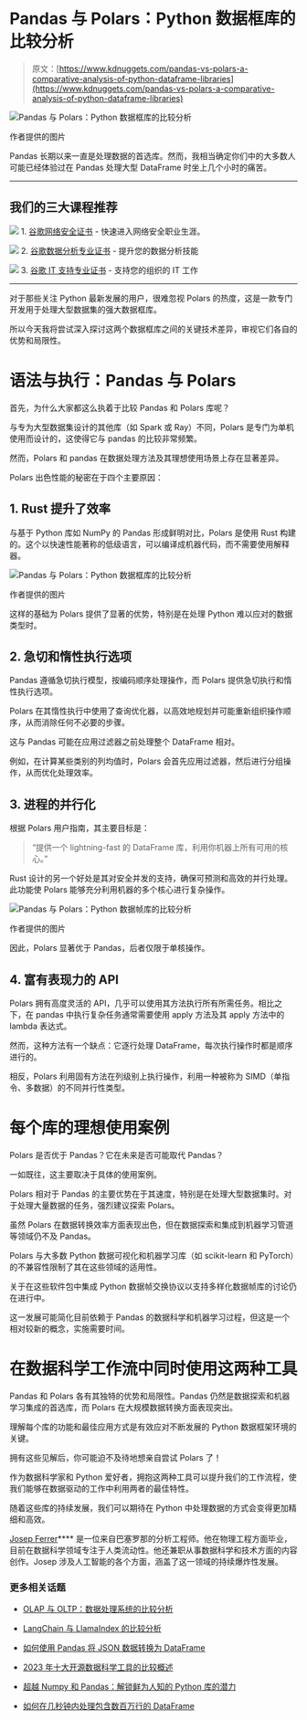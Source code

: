 # Pandas 与 Polars：Python 数据框库的比较分析

> 原文：[https://www.kdnuggets.com/pandas-vs-polars-a-comparative-analysis-of-python-dataframe-libraries](https://www.kdnuggets.com/pandas-vs-polars-a-comparative-analysis-of-python-dataframe-libraries)

![Pandas 与 Polars：Python 数据框库的比较分析](../Images/ca1a80f423fc593f1f6737ac93380a5f.png)

作者提供的图片

Pandas 长期以来一直是处理数据的首选库。然而，我相当确定你们中的大多数人可能已经体验过在 Pandas 处理大型 DataFrame 时坐上几个小时的痛苦。

* * *

## 我们的三大课程推荐

![](../Images/0244c01ba9267c002ef39d4907e0b8fb.png) 1\. [谷歌网络安全证书](https://www.kdnuggets.com/google-cybersecurity) - 快速进入网络安全职业生涯。

![](../Images/e225c49c3c91745821c8c0368bf04711.png) 2\. [谷歌数据分析专业证书](https://www.kdnuggets.com/google-data-analytics) - 提升您的数据分析技能

![](../Images/0244c01ba9267c002ef39d4907e0b8fb.png) 3\. [谷歌 IT 支持专业证书](https://www.kdnuggets.com/google-itsupport) - 支持您的组织的 IT 工作

* * *

对于那些关注 Python 最新发展的用户，很难忽视 Polars 的热度，这是一款专门开发用于处理大型数据集的强大数据框库。

所以今天我将尝试深入探讨这两个数据框库之间的关键技术差异，审视它们各自的优势和局限性。

# 语法与执行：Pandas 与 Polars

首先，为什么大家都这么执着于比较 Pandas 和 Polars 库呢？

与专为大型数据集设计的其他库（如 Spark 或 Ray）不同，Polars 是专门为单机使用而设计的，这使得它与 pandas 的比较非常频繁。

然而，Polars 和 pandas 在数据处理方法及其理想使用场景上存在显著差异。

Polars 出色性能的秘密在于四个主要原因：

## 1\. Rust 提升了效率

与基于 Python 库如 NumPy 的 Pandas 形成鲜明对比，Polars 是使用 Rust 构建的。这个以快速性能著称的低级语言，可以编译成机器代码，而不需要使用解释器。

![Pandas 与 Polars：Python 数据框库的比较分析](../Images/ab6f749f2dc6c630d51166e9acece8dd.png)

作者提供的图片

这样的基础为 Polars 提供了显著的优势，特别是在处理 Python 难以应对的数据类型时。

## 2\. 急切和惰性执行选项

Pandas 遵循急切执行模型，按编码顺序处理操作，而 Polars 提供急切执行和惰性执行选项。

Polars 在其惰性执行中使用了查询优化器，以高效地规划并可能重新组织操作顺序，从而消除任何不必要的步骤。

这与 Pandas 可能在应用过滤器之前处理整个 DataFrame 相对。

例如，在计算某些类别的列均值时，Polars 会首先应用过滤器，然后进行分组操作，从而优化处理效率。

## 3\. 进程的并行化

根据 Polars 用户指南，其主要目标是：

> “提供一个 lightning-fast 的 DataFrame 库，利用你机器上所有可用的核心。”

Rust 设计的另一个好处是其对安全并发的支持，确保可预测和高效的并行处理。此功能使 Polars 能够充分利用机器的多个核心进行复杂操作。

![Pandas 与 Polars：Python 数据帧库的比较分析](../Images/6852908fe27f6494efe73be1a1cd5812.png)

作者提供的图片

因此，Polars 显著优于 Pandas，后者仅限于单核操作。

## 4\. 富有表现力的 API

Polars 拥有高度灵活的 API，几乎可以使用其方法执行所有所需任务。相比之下，在 pandas 中执行复杂任务通常需要使用 apply 方法及其 apply 方法中的 lambda 表达式。

然而，这种方法有一个缺点：它逐行处理 DataFrame，每次执行操作时都是顺序进行的。

相反，Polars 利用固有方法在列级别上执行操作，利用一种被称为 SIMD（单指令、多数据）的不同并行性类型。

# 每个库的理想使用案例

Polars 是否优于 Pandas？它在未来是否可能取代 Pandas？

一如既往，这主要取决于具体的使用案例。

Polars 相对于 Pandas 的主要优势在于其速度，特别是在处理大型数据集时。对于处理大量数据的任务，强烈建议探索 Polars。

虽然 Polars 在数据转换效率方面表现出色，但在数据探索和集成到机器学习管道等领域仍不及 Pandas。

Polars 与大多数 Python 数据可视化和机器学习库（如 scikit-learn 和 PyTorch）的不兼容性限制了其在这些领域的适用性。

关于在这些软件包中集成 Python 数据帧交换协议以支持多样化数据帧库的讨论仍在进行中。

这一发展可能简化目前依赖于 Pandas 的数据科学和机器学习过程，但这是一个相对较新的概念，实施需要时间。

# 在数据科学工作流中同时使用这两种工具

Pandas 和 Polars 各有其独特的优势和局限性。Pandas 仍然是数据探索和机器学习集成的首选库，而 Polars 在大规模数据转换方面表现突出。

理解每个库的功能和最佳应用方式是有效应对不断发展的 Python 数据框架环境的关键。

拥有这些见解后，你可能迫不及待地想亲自尝试 Polars 了！

作为数据科学家和 Python 爱好者，拥抱这两种工具可以提升我们的工作流程，使我们能够在数据驱动的工作中利用两者的最佳特性。

随着这些库的持续发展，我们可以期待在 Python 中处理数据的方式会变得更加精细和高效。

**[](https://www.linkedin.com/in/josep-ferrer-sanchez/)**[Josep Ferrer](https://www.linkedin.com/in/josep-ferrer-sanchez)**** 是一位来自巴塞罗那的分析工程师。他在物理工程方面毕业，目前在数据科学领域专注于人类流动性。他还兼职从事数据科学和技术方面的内容创作。Josep 涉及人工智能的各个方面，涵盖了这一领域的持续爆炸性发展。

### 更多相关话题

+   [OLAP 与 OLTP：数据处理系统的比较分析](https://www.kdnuggets.com/2023/08/olap-oltp-comparative-analysis-data-processing-systems.html)

+   [LangChain 与 LlamaIndex 的比较分析](https://www.kdnuggets.com/comparative-analysis-of-langchain-and-llamaindex)

+   [如何使用 Pandas 将 JSON 数据转换为 DataFrame](https://www.kdnuggets.com/how-to-convert-json-data-into-a-dataframe-with-pandas)

+   [2023 年十大开源数据科学工具的比较概述](https://www.kdnuggets.com/a-comparative-overview-of-the-top-10-open-source-data-science-tools-in-2023)

+   [超越 Numpy 和 Pandas：解锁鲜为人知的 Python 库的潜力](https://www.kdnuggets.com/2023/08/beyond-numpy-pandas-unlocking-potential-lesserknown-python-libraries.html)

+   [如何在几秒钟内处理包含数百万行的 DataFrame](https://www.kdnuggets.com/2022/01/process-dataframe-millions-rows-seconds.html)
